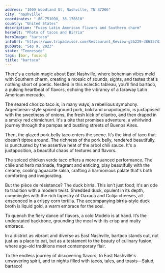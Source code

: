 ```yaml
---
address: "1000 Woodland St, Nashville, TN 37206"
city: "nashville"
coordinates: "-86.751090, 36.176610"
country: "United States"
description: "Fuses Latin American flavors and Southern charm"
heroAlt: "Photo of tacos and Birria"
heroImage: "bartaco"
infoUrl: "https://www.tripadvisor.com/Restaurant_Review-g55229-d8635743-Reviews-Bartaco-Nashville_Davidson_County_Tennessee.html"
pubDate: "Sep 9, 2023"
state: "Tennessee"
tags: [bar, fusion]
title: "bartaco"
---
```


There's a certain magic about East Nashville, where bohemian vibes meld with Southern charm, creating a mosaic of sounds, sights, and tastes that's nothing short of poetic. Nestled in this eclectic tableau, you'll find bartaco, a pulsing heartbeat of flavors, echoing the vibrancy of a faraway Latin American mercado.

The seared chorizo taco is, in many ways, a rebellious symphony. Argentinean-style spiced ground pork, bold and unapologetic, is juxtaposed with the sweetness of onions, the fresh kick of cilantro, and then draped in a smoky red chimichurri. It's a bite that promises adventure, a whirlwind journey through the pampas and bustling streets of Buenos Aires.

Then, the glazed pork belly taco enters the scene. It’s the kind of taco that doesn’t tiptoe around. The richness of the pork belly, rendered beautifully, is punctuated by the assertive heat of the arbol chili sauce. It's a juxtaposition, a beautiful chaos of textures and flavors.

The spiced chicken verde taco offers a more nuanced performance. The chile and herb marinade, fragrant and enticing, play beautifully with the creamy, cooling aguacate salsa, crafting a harmonious palate that's both comforting and invigorating.

But the pièce de résistance? The duck birria. This isn’t just food; it's an ode to tradition with a modern twist. Shredded duck, opulent in its depth, commingles with the rich tapestry of Oaxaca and Cotija cheeses, all ensconced in a crispy corn tortilla. The accompanying birria-style duck broth is liquid gold, a warm embrace for the soul.

To quench the fiery dance of flavors, a cold Modelo is at hand. It’s the understated backbone, grounding the meal with its crisp and malty embrace.

In a district as vibrant and diverse as East Nashville, bartaco stands out, not just as a place to eat, but as a testament to the beauty of culinary fusion, where age-old traditions meet contemporary flair.

To the endless journey of discovering flavors, to East Nashville's unwavering spirit, and to nights filled with tacos, tales, and toasts—Salud, bartaco!
